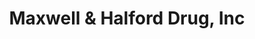 ---
title: "Maxwell & Halford Drug, Inc"
url: /johnston/maxwell-and-halford-drug-inc/
shop: chemist
---